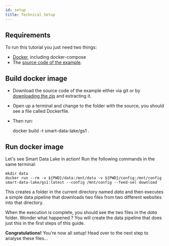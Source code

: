 ```yaml
---
id: setup
title: Technical Setup
---
```


## Requirements

To run this tutorial you just need two things:

- [Docker](https://www.docker.com/get-started), including docker-compose
- The [source code of the example](https://github.com/smart-data-lake/getting-started).

## Build docker image

- Download the source code of the example either via git or by [downloading the zip](https://github.com/smart-data-lake/getting-started/archive/refs/heads/master.zip) and extracting it.
- Open up a terminal and change to the folder with the source, you should see a file called Dockerfile.
- Then run:


    docker build -t smart-data-lake/gs1 .


## Run docker image

Let's see Smart Data Lake in action!
Run the following commands in the same terminal:

    mkdir data
    docker run --rm -v ${PWD}/data:/mnt/data -v ${PWD}/config:/mnt/config smart-data-lake/gs1:latest --config /mnt/config --feed-sel download

This creates a folder in the current directory named *data* and then 
executes a simple data pipeline that downloads two files from two different websites into that directory.

When the execution is complete, you should see the two files in the *data* folder.
Wonder what happened ? You will create the data pipeline that does just this in the first steps of this guide.

**Congratulations!** You're now all setup! Head over to the next step to analyse these files...